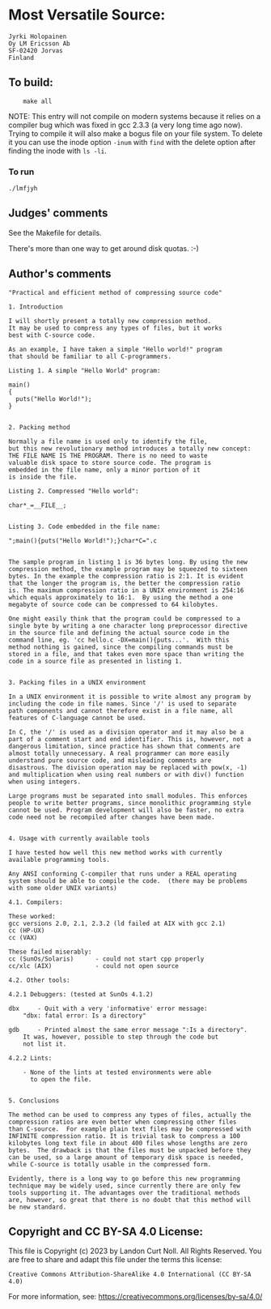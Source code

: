 # Most Versatile Source:

	Jyrki Holopainen
	Oy LM Ericsson Ab
	SF-02420 Jorvas
	Finland

## To build:

        make all

NOTE: This entry will not compile on modern systems because it relies on a
compiler bug which was fixed in gcc 2.3.3 (a very long time ago now). Trying to
compile it will also make a bogus file on your file system.  To delete it you
can use the inode option `-inum` with `find` with the delete option after
finding the inode with `ls -li`.

### To run

	./lmfjyh

## Judges' comments
    
See the Makefile for details.

There's more than one way to get around disk quotas. :-)


## Author's comments

    "Practical and efficient method of compressing source code"

    1. Introduction

    I will shortly present a totally new compression method.
    It may be used to compress any types of files, but it works
    best with C-source code.

    As an example, I have taken a simple "Hello world!" program
    that should be familiar to all C-programmers.

    Listing 1. A simple "Hello World" program:

    main()
    {
      puts("Hello World!");
    }


    2. Packing method

    Normally a file name is used only to identify the file, 
    but this new revolutionary method introduces a totally new concept: 
    THE FILE NAME IS THE PROGRAM. There is no need to waste
    valuable disk space to store source code. The program is
    embedded in the file name, only a minor portion of it
    is inside the file.

    Listing 2. Compressed "Hello world":

    char*_=__FILE__;


    Listing 3. Code embedded in the file name:

    ";main(){puts("Hello World!");}char*C=".c


    The sample program in listing 1 is 36 bytes long. By using the new
    compression method, the example program may be squeezed to sixteen
    bytes. In the example the compression ratio is 2:1. It is evident
    that the longer the program is, the better the compression ratio
    is. The maximum compression ratio in a UNIX environment is 254:16
    which equals approximately to 16:1.  By using the method a one
    megabyte of source code can be compressed to 64 kilobytes.

    One might easily think that the program could be compressed to a
    single byte by writing a one character long preprocessor directive
    in the source file and defining the actual source code in the
    command line, eg. 'cc hello.c -DX=main(){puts...'.  With this
    method nothing is gained, since the compiling commands must be
    stored in a file, and that takes even more space than writing the
    code in a source file as presented in listing 1.


    3. Packing files in a UNIX environment

    In a UNIX environment it is possible to write almost any program by
    including the code in file names. Since '/' is used to separate
    path components and cannot therefore exist in a file name, all
    features of C-language cannot be used.

    In C, the '/' is used as a division operator and it may also be a
    part of a comment start and end identifier. This is, however, not a
    dangerous limitation, since practice has shown that comments are
    almost totally unnecessary. A real programmer can more easily
    understand pure source code, and misleading comments are
    disastrous. The division operation may be replaced with pow(x, -1)
    and multiplication when using real numbers or with div() function
    when using integers.

    Large programs must be separated into small modules. This enforces
    people to write better programs, since monolithic programming style
    cannot be used. Program development will also be faster, no extra
    code need not be recompiled after changes have been made.


    4. Usage with currently available tools

    I have tested how well this new method works with currently
    available programming tools.

    Any ANSI conforming C-compiler that runs under a REAL operating
    system should be able to compile the code.  (there may be problems
    with some older UNIX variants)

    4.1. Compilers:

    These worked:
    gcc versions 2.0, 2.1, 2.3.2 (ld failed at AIX with gcc 2.1)
    cc (HP-UX)
    cc (VAX)

    These failed miserably:
    cc (SunOs/Solaris)      - could not start cpp properly
    cc/xlc (AIX)            - could not open source

    4.2. Other tools:

    4.2.1 Debuggers: (tested at SunOs 4.1.2)

    dbx     - Quit with a very 'informative' error message:
	    "dbx: fatal error: Is a directory"

    gdb     - Printed almost the same error message ":Is a directory".
	    It was, however, possible to step through the code but 
	    not list it.

    4.2.2 Lints:

	    - None of the lints at tested environments were able
	      to open the file.


    5. Conclusions

    The method can be used to compress any types of files, actually the
    compression ratios are even better when compressing other files
    than C-source.  For example plain text files may be compressed with
    INFINITE compression ratio. It is trivial task to compress a 100
    kilobytes long text file in about 400 files whose lengths are zero
    bytes.  The drawback is that the files must be unpacked before they
    can be used, so a large amount of temporary disk space is needed,
    while C-source is totally usable in the compressed form.

    Evidently, there is a long way to go before this new programming
    technique may be widely used, since currently there are only few
    tools supporting it. The advantages over the traditional methods
    are, however, so great that there is no doubt that this method will
    be new standard.

## Copyright and CC BY-SA 4.0 License:

This file is Copyright (c) 2023 by Landon Curt Noll.  All Rights Reserved.
You are free to share and adapt this file under the terms this license:

    Creative Commons Attribution-ShareAlike 4.0 International (CC BY-SA 4.0)

For more information, see: https://creativecommons.org/licenses/by-sa/4.0/
